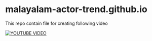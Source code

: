 # malayalam-actor-trend.github.io
This repo contain file for creating following video


[![YOUTUBE VIDEO](https://raw.githubusercontent.com/Sarathkrishnan/malayalam-actor-trend.github.io/master/photos/BRAVE-THUMB.png)](https://youtu.be/vSsQ6BiSUwc)
